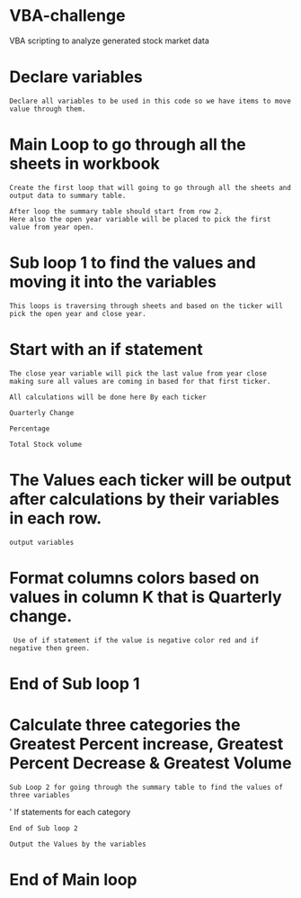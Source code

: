 # VBA-challenge

VBA scripting to analyze generated stock market data

# Declare variables
	Declare all variables to be used in this code so we have items to move value through them.
 
# Main Loop to go through all the sheets in workbook


	Create the first loop that will going to go through all the sheets and output data to summary table.

	After loop the summary table should start from row 2.
	Here also the open year variable will be placed to pick the first value from year open.

# Sub loop 1 to find the values and moving it into the variables

	This loops is traversing through sheets and based on the ticker will pick the open year and close year.

# Start with an if statement

	The close year variable will pick the last value from year close making sure all values are coming in based for that first ticker.

	All calculations will be done here By each ticker 

	Quarterly Change

	Percentage
			
	Total Stock volume 

# The Values each ticker will be output after calculations by their variables in each row.
	output variables


# Format columns colors based on values in column K that is Quarterly change.
	 Use of if statement if the value is negative color red and if negative then green.

# End of Sub loop 1 


# Calculate three categories the Greatest Percent increase, Greatest Percent Decrease & Greatest Volume 

	
	Sub Loop 2 for going through the summary table to find the values of three variables 
'
	If statements for each category

	End of Sub loop 2

	Output the Values by the variables


# End of Main loop






